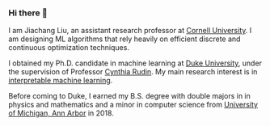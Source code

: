 ### Hi there 👋

I am Jiachang Liu, an assistant research professor at [Cornell University](https://datasciencecenter.cornell.edu/professorship-program/). I am designing ML algorithms that rely heavily on efficient discrete and continuous optimization techniques.

I obtained my Ph.D. candidate in machine learning at [Duke University](https://ece.duke.edu), under the supervision of Professor [Cynthia Rudin](https://users.cs.duke.edu/~cynthia/). My main research interest is in [interpretable machine learning](https://users.cs.duke.edu/~cynthia/lab.html). 

Before coming to Duke, I earned my B.S. degree with double majors in in physics and mathematics and a minor in computer science from [University of Michigan, Ann Arbor](https://umich.edu) in 2018.

<!--
**jiachangliu/jiachangliu** is a ✨ _special_ ✨ repository because its `README.md` (this file) appears on your GitHub profile.

Here are some ideas to get you started:

- 🔭 I’m currently working on ...
- 🌱 I’m currently learning ...
- 👯 I’m looking to collaborate on ...
- 🤔 I’m looking for help with ...
- 💬 Ask me about ...
- 📫 How to reach me: ...
- 😄 Pronouns: ...
- ⚡ Fun fact: ...
-->

